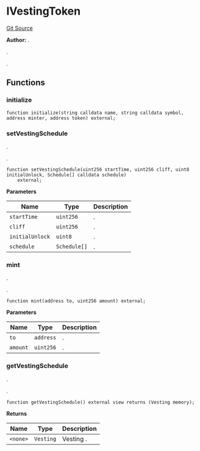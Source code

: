 # IVestingToken
[Git Source](https://github.com/BJustCoin/BJustCoin/blob/a2ea42a40685967d519dc58bec22747464dbc3c6/src/IVestingToken.sol)

**Author:**
.

.

*.*


## Functions
### initialize


```solidity
function initialize(string calldata name, string calldata symbol, address minter, address token) external;
```

### setVestingSchedule

.

*.*


```solidity
function setVestingSchedule(uint256 startTime, uint256 cliff, uint8 initialUnlock, Schedule[] calldata schedule)
    external;
```
**Parameters**

|Name|Type|Description|
|----|----|-----------|
|`startTime`|`uint256`| .|
|`cliff`|`uint256`| .|
|`initialUnlock`|`uint8`| .|
|`schedule`|`Schedule[]`| .|


### mint

.

*.*


```solidity
function mint(address to, uint256 amount) external;
```
**Parameters**

|Name|Type|Description|
|----|----|-----------|
|`to`|`address`| .|
|`amount`|`uint256`| .|


### getVestingSchedule

.

*.*


```solidity
function getVestingSchedule() external view returns (Vesting memory);
```
**Returns**

|Name|Type|Description|
|----|----|-----------|
|`<none>`|`Vesting`|Vesting  .|


